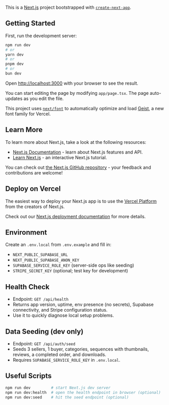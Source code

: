 This is a [Next.js](https://nextjs.org) project bootstrapped with [`create-next-app`](https://nextjs.org/docs/app/api-reference/cli/create-next-app).

## Getting Started

First, run the development server:

```bash
npm run dev
# or
yarn dev
# or
pnpm dev
# or
bun dev
```

Open [http://localhost:3000](http://localhost:3000) with your browser to see the result.

You can start editing the page by modifying `app/page.tsx`. The page auto-updates as you edit the file.

This project uses [`next/font`](https://nextjs.org/docs/app/building-your-application/optimizing/fonts) to automatically optimize and load [Geist](https://vercel.com/font), a new font family for Vercel.

## Learn More

To learn more about Next.js, take a look at the following resources:

- [Next.js Documentation](https://nextjs.org/docs) - learn about Next.js features and API.
- [Learn Next.js](https://nextjs.org/learn) - an interactive Next.js tutorial.

You can check out [the Next.js GitHub repository](https://github.com/vercel/next.js) - your feedback and contributions are welcome!

## Deploy on Vercel

The easiest way to deploy your Next.js app is to use the [Vercel Platform](https://vercel.com/new?utm_medium=default-template&filter=next.js&utm_source=create-next-app&utm_campaign=create-next-app-readme) from the creators of Next.js.

Check out our [Next.js deployment documentation](https://nextjs.org/docs/app/building-your-application/deploying) for more details.

## Environment

Create an `.env.local` from `.env.example` and fill in:

- `NEXT_PUBLIC_SUPABASE_URL`
- `NEXT_PUBLIC_SUPABASE_ANON_KEY`
- `SUPABASE_SERVICE_ROLE_KEY` (server-side ops like seeding)
- `STRIPE_SECRET_KEY` (optional; test key for development)

## Health Check

- Endpoint: `GET /api/health`
- Returns app version, uptime, env presence (no secrets), Supabase connectivity, and Stripe configuration status.
- Use it to quickly diagnose local setup problems.

## Data Seeding (dev only)

- Endpoint: `GET /api/auth/seed`
- Seeds 3 sellers, 1 buyer, categories, sequences with thumbnails, reviews, a completed order, and downloads.
- Requires `SUPABASE_SERVICE_ROLE_KEY` in `.env.local`.

## Useful Scripts

```bash
npm run dev         # start Next.js dev server
npm run dev:health  # open the health endpoint in browser (optional)
npm run dev:seed    # hit the seed endpoint (optional)
```
